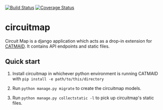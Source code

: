[![Build Status](https://travis-ci.org/unidesigner/circuitmap.svg?branch=master)](https://travis-ci.org/unidesigner/circuitmap)
[![Coverage Status](https://coveralls.io/repos/github/unidesigner/circuitmap/badge.svg?branch=master)](https://coveralls.io/github/unidesigner/circuitmap?branch=master)

# circuitmap

Circuit Map is a django application which acts as a drop-in
extension for [CATMAID](http://www.catmaid.org). It contains API
endpoints and static files.

## Quick start

1. Install circuitmap in whichever python environment is running
CATMAID with `pip install -e path/to/this/directory`

2. Run `python manage.py migrate` to create the circuitmap models.

3. Run `python manage.py collectstatic -l` to pick up
circuitmap's static files.
